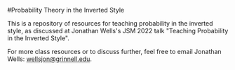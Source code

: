 #Probability Theory in the Inverted Style

This is a repository of resources for teaching probability in the inverted style, as discussed at Jonathan Wells's JSM 2022 talk "Teaching Probability in the Inverted Style".

For more class resources or to discuss further, feel free to email Jonathan Wells: wellsjon@grinnell.edu.